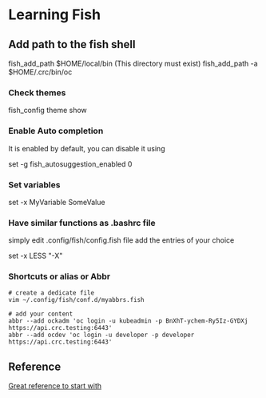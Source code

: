 # Learning Fish

## Add path to the fish shell

fish_add_path $HOME/local/bin (This directory must exist)
fish_add_path -a $HOME/.crc/bin/oc

### Check themes

fish_config theme show

### Enable Auto completion

It is enabled by default, you can disable it using

set -g fish_autosuggestion_enabled 0


### Set variables

set -x MyVariable SomeValue

### Have similar functions as .bashrc file

simply edit .config/fish/config.fish file add the entries of your choice

set -x LESS "-X"

### Shortcuts or alias or Abbr

```shell
# create a dedicate file 
vim ~/.config/fish/conf.d/myabbrs.fish

# add your content
abbr --add ockadm 'oc login -u kubeadmin -p BnXhT-ychem-Ry5Iz-GYDXj https://api.crc.testing:6443'
abbr --add ocdev 'oc login -u developer -p developer https://api.crc.testing:6443'
```

## Reference

[Great reference to start with](https://fishshell.com/docs/current/tutorial.html)
